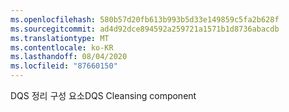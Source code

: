 ```yaml
---
ms.openlocfilehash: 580b57d20fb613b993b5d33e149859c5fa2b628f
ms.sourcegitcommit: ad4d92dce894592a259721a1571b1d8736abacdb
ms.translationtype: MT
ms.contentlocale: ko-KR
ms.lasthandoff: 08/04/2020
ms.locfileid: "87660150"
---
```

<span data-ttu-id="c8d86-101">DQS 정리 구성 요소</span><span class="sxs-lookup"><span data-stu-id="c8d86-101">DQS Cleansing component</span></span>
